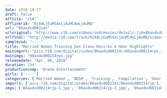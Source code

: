 ```yaml
---
date: 2018-10-27
draft: false
affsite: "r18"
afflinkr18: "NjA4LjEuMS4xLjAuMC4wLjAuMA"
url: "86axdvd00214r"
urloriginal: "http://www.r18.com/videos/vod/movies/detail/-/id=86axdvd00214r"
urlfinal: "http://media.r18.com/track/NjA4LjEuMS4xLjAuMC4wLjAuMA/videos/vod/movies/detail/-/id=86axdvd00214r"
samplevid: "----"
title: "Married Woman Training Sex Slave Desires 4 Hour Highlights"
mainimgurl: "pics.r18.com/digital/video/86axdvd00214r/86axdvd00214rps.jpg"
mainimgs: "86axdvd00214rps.jpg"
releasedate: "Apr. 06, 2018"
duration: 239
productioncomp: "Arena Entertainment"
girls: ['----']
categories: ['Married Woman', 'BDSM', 'Training', 'Compilation', 'Over 4 Hours']
imgurls: ['pics.r18.com/digital/video/86axdvd00214r/86axdvd00214rjp-1.jpg', 'pics.r18.com/digital/video/86axdvd00214r/86axdvd00214rjp-2.jpg', 'pics.r18.com/digital/video/86axdvd00214r/86axdvd00214rjp-3.jpg', 'pics.r18.com/digital/video/86axdvd00214r/86axdvd00214rjp-4.jpg', 'pics.r18.com/digital/video/86axdvd00214r/86axdvd00214rjp-5.jpg', 'pics.r18.com/digital/video/86axdvd00214r/86axdvd00214rjp-6.jpg', 'pics.r18.com/digital/video/86axdvd00214r/86axdvd00214rjp-7.jpg', 'pics.r18.com/digital/video/86axdvd00214r/86axdvd00214rjp-8.jpg', 'pics.r18.com/digital/video/86axdvd00214r/86axdvd00214rjp-9.jpg', 'pics.r18.com/digital/video/86axdvd00214r/86axdvd00214rjp-10.jpg', 'pics.r18.com/digital/video/86axdvd00214r/86axdvd00214rjp-11.jpg', 'pics.r18.com/digital/video/86axdvd00214r/86axdvd00214rjp-12.jpg', 'pics.r18.com/digital/video/86axdvd00214r/86axdvd00214rjp-13.jpg', 'pics.r18.com/digital/video/86axdvd00214r/86axdvd00214rjp-14.jpg', 'pics.r18.com/digital/video/86axdvd00214r/86axdvd00214rjp-15.jpg', 'pics.r18.com/digital/video/86axdvd00214r/86axdvd00214rjp-16.jpg', 'pics.r18.com/digital/video/86axdvd00214r/86axdvd00214rjp-17.jpg', 'pics.r18.com/digital/video/86axdvd00214r/86axdvd00214rjp-18.jpg', 'pics.r18.com/digital/video/86axdvd00214r/86axdvd00214rjp-19.jpg', 'pics.r18.com/digital/video/86axdvd00214r/86axdvd00214rjp-20.jpg']
imgs: ['86axdvd00214rjp-1.jpg', '86axdvd00214rjp-2.jpg', '86axdvd00214rjp-3.jpg', '86axdvd00214rjp-4.jpg', '86axdvd00214rjp-5.jpg', '86axdvd00214rjp-6.jpg', '86axdvd00214rjp-7.jpg', '86axdvd00214rjp-8.jpg', '86axdvd00214rjp-9.jpg', '86axdvd00214rjp-10.jpg', '86axdvd00214rjp-11.jpg', '86axdvd00214rjp-12.jpg', '86axdvd00214rjp-13.jpg', '86axdvd00214rjp-14.jpg', '86axdvd00214rjp-15.jpg', '86axdvd00214rjp-16.jpg', '86axdvd00214rjp-17.jpg', '86axdvd00214rjp-18.jpg', '86axdvd00214rjp-19.jpg', '86axdvd00214rjp-20.jpg']
---
```


